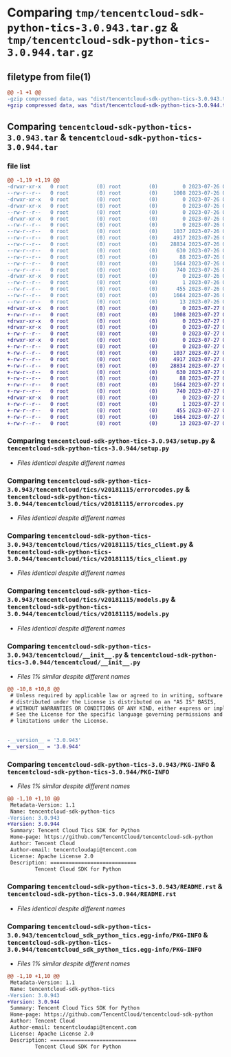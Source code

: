 # Comparing `tmp/tencentcloud-sdk-python-tics-3.0.943.tar.gz` & `tmp/tencentcloud-sdk-python-tics-3.0.944.tar.gz`

## filetype from file(1)

```diff
@@ -1 +1 @@
-gzip compressed data, was "dist/tencentcloud-sdk-python-tics-3.0.943.tar", last modified: Wed Jul 26 00:46:19 2023, max compression
+gzip compressed data, was "dist/tencentcloud-sdk-python-tics-3.0.944.tar", last modified: Thu Jul 27 02:25:28 2023, max compression
```

## Comparing `tencentcloud-sdk-python-tics-3.0.943.tar` & `tencentcloud-sdk-python-tics-3.0.944.tar`

### file list

```diff
@@ -1,19 +1,19 @@
-drwxr-xr-x   0 root         (0) root         (0)        0 2023-07-26 00:46:19.000000 tencentcloud-sdk-python-tics-3.0.943/
--rw-r--r--   0 root         (0) root         (0)     1008 2023-07-26 00:46:19.000000 tencentcloud-sdk-python-tics-3.0.943/setup.py
-drwxr-xr-x   0 root         (0) root         (0)        0 2023-07-26 00:46:19.000000 tencentcloud-sdk-python-tics-3.0.943/tencentcloud/
-drwxr-xr-x   0 root         (0) root         (0)        0 2023-07-26 00:46:19.000000 tencentcloud-sdk-python-tics-3.0.943/tencentcloud/tics/
--rw-r--r--   0 root         (0) root         (0)        0 2023-07-26 00:46:19.000000 tencentcloud-sdk-python-tics-3.0.943/tencentcloud/tics/__init__.py
-drwxr-xr-x   0 root         (0) root         (0)        0 2023-07-26 00:46:19.000000 tencentcloud-sdk-python-tics-3.0.943/tencentcloud/tics/v20181115/
--rw-r--r--   0 root         (0) root         (0)        0 2023-07-26 00:46:19.000000 tencentcloud-sdk-python-tics-3.0.943/tencentcloud/tics/v20181115/__init__.py
--rw-r--r--   0 root         (0) root         (0)     1037 2023-07-26 00:46:19.000000 tencentcloud-sdk-python-tics-3.0.943/tencentcloud/tics/v20181115/errorcodes.py
--rw-r--r--   0 root         (0) root         (0)     4917 2023-07-26 00:46:19.000000 tencentcloud-sdk-python-tics-3.0.943/tencentcloud/tics/v20181115/tics_client.py
--rw-r--r--   0 root         (0) root         (0)    28834 2023-07-26 00:46:19.000000 tencentcloud-sdk-python-tics-3.0.943/tencentcloud/tics/v20181115/models.py
--rw-r--r--   0 root         (0) root         (0)      630 2023-07-26 00:46:19.000000 tencentcloud-sdk-python-tics-3.0.943/tencentcloud/__init__.py
--rw-r--r--   0 root         (0) root         (0)       88 2023-07-26 00:46:19.000000 tencentcloud-sdk-python-tics-3.0.943/setup.cfg
--rw-r--r--   0 root         (0) root         (0)     1664 2023-07-26 00:46:19.000000 tencentcloud-sdk-python-tics-3.0.943/PKG-INFO
--rw-r--r--   0 root         (0) root         (0)      740 2023-07-26 00:46:19.000000 tencentcloud-sdk-python-tics-3.0.943/README.rst
-drwxr-xr-x   0 root         (0) root         (0)        0 2023-07-26 00:46:19.000000 tencentcloud-sdk-python-tics-3.0.943/tencentcloud_sdk_python_tics.egg-info/
--rw-r--r--   0 root         (0) root         (0)        1 2023-07-26 00:46:19.000000 tencentcloud-sdk-python-tics-3.0.943/tencentcloud_sdk_python_tics.egg-info/dependency_links.txt
--rw-r--r--   0 root         (0) root         (0)      455 2023-07-26 00:46:19.000000 tencentcloud-sdk-python-tics-3.0.943/tencentcloud_sdk_python_tics.egg-info/SOURCES.txt
--rw-r--r--   0 root         (0) root         (0)     1664 2023-07-26 00:46:19.000000 tencentcloud-sdk-python-tics-3.0.943/tencentcloud_sdk_python_tics.egg-info/PKG-INFO
--rw-r--r--   0 root         (0) root         (0)       13 2023-07-26 00:46:19.000000 tencentcloud-sdk-python-tics-3.0.943/tencentcloud_sdk_python_tics.egg-info/top_level.txt
+drwxr-xr-x   0 root         (0) root         (0)        0 2023-07-27 02:25:28.000000 tencentcloud-sdk-python-tics-3.0.944/
+-rw-r--r--   0 root         (0) root         (0)     1008 2023-07-27 02:25:28.000000 tencentcloud-sdk-python-tics-3.0.944/setup.py
+drwxr-xr-x   0 root         (0) root         (0)        0 2023-07-27 02:25:28.000000 tencentcloud-sdk-python-tics-3.0.944/tencentcloud/
+drwxr-xr-x   0 root         (0) root         (0)        0 2023-07-27 02:25:28.000000 tencentcloud-sdk-python-tics-3.0.944/tencentcloud/tics/
+-rw-r--r--   0 root         (0) root         (0)        0 2023-07-27 02:25:28.000000 tencentcloud-sdk-python-tics-3.0.944/tencentcloud/tics/__init__.py
+drwxr-xr-x   0 root         (0) root         (0)        0 2023-07-27 02:25:28.000000 tencentcloud-sdk-python-tics-3.0.944/tencentcloud/tics/v20181115/
+-rw-r--r--   0 root         (0) root         (0)        0 2023-07-27 02:25:28.000000 tencentcloud-sdk-python-tics-3.0.944/tencentcloud/tics/v20181115/__init__.py
+-rw-r--r--   0 root         (0) root         (0)     1037 2023-07-27 02:25:28.000000 tencentcloud-sdk-python-tics-3.0.944/tencentcloud/tics/v20181115/errorcodes.py
+-rw-r--r--   0 root         (0) root         (0)     4917 2023-07-27 02:25:28.000000 tencentcloud-sdk-python-tics-3.0.944/tencentcloud/tics/v20181115/tics_client.py
+-rw-r--r--   0 root         (0) root         (0)    28834 2023-07-27 02:25:28.000000 tencentcloud-sdk-python-tics-3.0.944/tencentcloud/tics/v20181115/models.py
+-rw-r--r--   0 root         (0) root         (0)      630 2023-07-27 02:25:28.000000 tencentcloud-sdk-python-tics-3.0.944/tencentcloud/__init__.py
+-rw-r--r--   0 root         (0) root         (0)       88 2023-07-27 02:25:28.000000 tencentcloud-sdk-python-tics-3.0.944/setup.cfg
+-rw-r--r--   0 root         (0) root         (0)     1664 2023-07-27 02:25:28.000000 tencentcloud-sdk-python-tics-3.0.944/PKG-INFO
+-rw-r--r--   0 root         (0) root         (0)      740 2023-07-27 02:25:28.000000 tencentcloud-sdk-python-tics-3.0.944/README.rst
+drwxr-xr-x   0 root         (0) root         (0)        0 2023-07-27 02:25:28.000000 tencentcloud-sdk-python-tics-3.0.944/tencentcloud_sdk_python_tics.egg-info/
+-rw-r--r--   0 root         (0) root         (0)        1 2023-07-27 02:25:28.000000 tencentcloud-sdk-python-tics-3.0.944/tencentcloud_sdk_python_tics.egg-info/dependency_links.txt
+-rw-r--r--   0 root         (0) root         (0)      455 2023-07-27 02:25:28.000000 tencentcloud-sdk-python-tics-3.0.944/tencentcloud_sdk_python_tics.egg-info/SOURCES.txt
+-rw-r--r--   0 root         (0) root         (0)     1664 2023-07-27 02:25:28.000000 tencentcloud-sdk-python-tics-3.0.944/tencentcloud_sdk_python_tics.egg-info/PKG-INFO
+-rw-r--r--   0 root         (0) root         (0)       13 2023-07-27 02:25:28.000000 tencentcloud-sdk-python-tics-3.0.944/tencentcloud_sdk_python_tics.egg-info/top_level.txt
```

### Comparing `tencentcloud-sdk-python-tics-3.0.943/setup.py` & `tencentcloud-sdk-python-tics-3.0.944/setup.py`

 * *Files identical despite different names*

### Comparing `tencentcloud-sdk-python-tics-3.0.943/tencentcloud/tics/v20181115/errorcodes.py` & `tencentcloud-sdk-python-tics-3.0.944/tencentcloud/tics/v20181115/errorcodes.py`

 * *Files identical despite different names*

### Comparing `tencentcloud-sdk-python-tics-3.0.943/tencentcloud/tics/v20181115/tics_client.py` & `tencentcloud-sdk-python-tics-3.0.944/tencentcloud/tics/v20181115/tics_client.py`

 * *Files identical despite different names*

### Comparing `tencentcloud-sdk-python-tics-3.0.943/tencentcloud/tics/v20181115/models.py` & `tencentcloud-sdk-python-tics-3.0.944/tencentcloud/tics/v20181115/models.py`

 * *Files identical despite different names*

### Comparing `tencentcloud-sdk-python-tics-3.0.943/tencentcloud/__init__.py` & `tencentcloud-sdk-python-tics-3.0.944/tencentcloud/__init__.py`

 * *Files 1% similar despite different names*

```diff
@@ -10,8 +10,8 @@
 # Unless required by applicable law or agreed to in writing, software
 # distributed under the License is distributed on an "AS IS" BASIS,
 # WITHOUT WARRANTIES OR CONDITIONS OF ANY KIND, either express or implied.
 # See the License for the specific language governing permissions and
 # limitations under the License.
 
 
-__version__ = '3.0.943'
+__version__ = '3.0.944'
```

### Comparing `tencentcloud-sdk-python-tics-3.0.943/PKG-INFO` & `tencentcloud-sdk-python-tics-3.0.944/PKG-INFO`

 * *Files 1% similar despite different names*

```diff
@@ -1,10 +1,10 @@
 Metadata-Version: 1.1
 Name: tencentcloud-sdk-python-tics
-Version: 3.0.943
+Version: 3.0.944
 Summary: Tencent Cloud Tics SDK for Python
 Home-page: https://github.com/TencentCloud/tencentcloud-sdk-python
 Author: Tencent Cloud
 Author-email: tencentcloudapi@tencent.com
 License: Apache License 2.0
 Description: ============================
         Tencent Cloud SDK for Python
```

### Comparing `tencentcloud-sdk-python-tics-3.0.943/README.rst` & `tencentcloud-sdk-python-tics-3.0.944/README.rst`

 * *Files identical despite different names*

### Comparing `tencentcloud-sdk-python-tics-3.0.943/tencentcloud_sdk_python_tics.egg-info/PKG-INFO` & `tencentcloud-sdk-python-tics-3.0.944/tencentcloud_sdk_python_tics.egg-info/PKG-INFO`

 * *Files 1% similar despite different names*

```diff
@@ -1,10 +1,10 @@
 Metadata-Version: 1.1
 Name: tencentcloud-sdk-python-tics
-Version: 3.0.943
+Version: 3.0.944
 Summary: Tencent Cloud Tics SDK for Python
 Home-page: https://github.com/TencentCloud/tencentcloud-sdk-python
 Author: Tencent Cloud
 Author-email: tencentcloudapi@tencent.com
 License: Apache License 2.0
 Description: ============================
         Tencent Cloud SDK for Python
```

